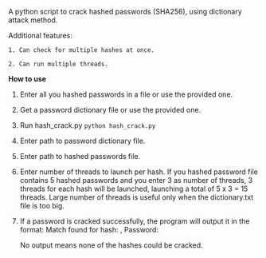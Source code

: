 A python script to crack hashed passwords (SHA256), using dictionary attack method.

Additional features:

    1. Can check for multiple hashes at once.
    
    2. Can run multiple threads.
    

**How to use**

1. Enter all you hashed passwords in a file or use the provided one.
2. Get a password dictionary file or use the provided one.
3. Run hash_crack.py
    ```python hash_crack.py```
4. Enter path to password dictionary file.
5. Enter path to hashed passwords file.
6. Enter number of threads to launch per hash.
    If you hashed password file contains 5 hashed passwords and you enter 3 as number of threads, 3 threads for each hash will be launched, launching a total of 5 x 3 = 15 threads. Large number of threads is useful only when the dictionary.txt file is too big.
7. If a password is cracked successfully, the program will output it in the format:
    Match found for hash: <hash of the password>, Password: <password>

    No output means none of the hashes could be cracked.

